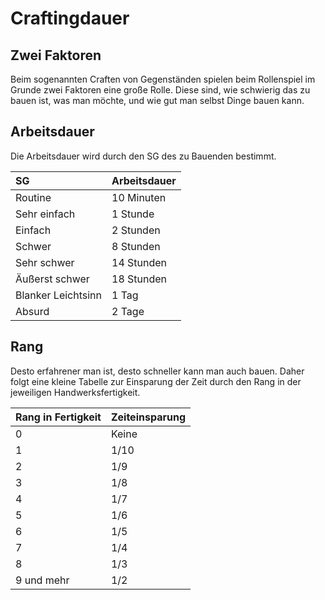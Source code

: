 # Craftingdauer

## Zwei Faktoren

Beim sogenannten Craften von Gegenständen spielen beim Rollenspiel im Grunde zwei Faktoren eine große Rolle. Diese sind, wie schwierig das zu bauen ist, was man möchte, und wie gut man selbst Dinge bauen kann.

## Arbeitsdauer

Die Arbeitsdauer wird durch den SG des zu Bauenden bestimmt.

| SG | Arbeitsdauer |
| :--- | :--- |
| Routine | 10 Minuten |
| Sehr einfach | 1 Stunde |
| Einfach | 2 Stunden |
| Schwer | 8 Stunden |
| Sehr schwer | 14 Stunden |
| Äußerst schwer | 18 Stunden |
| Blanker Leichtsinn | 1 Tag |
| Absurd | 2 Tage |

## Rang

Desto erfahrener man ist, desto schneller kann man auch bauen. Daher folgt eine kleine Tabelle zur Einsparung der Zeit durch den Rang in der jeweiligen Handwerksfertigkeit.

| Rang in Fertigkeit | Zeiteinsparung |
| :--- | :--- |
| 0 | Keine |
| 1 | 1/10 |
| 2 | 1/9 |
| 3 | 1/8 |
| 4 | 1/7 |
| 5 | 1/6 |
| 6 | 1/5 |
| 7 | 1/4 |
| 8 | 1/3 |
| 9 und mehr | 1/2 |


